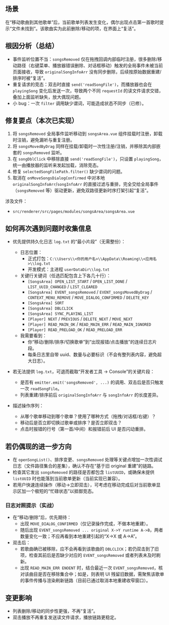 ## 场景

在“移动歌曲到其他歌单”后，当前歌单列表发生变化，偶尔出现点击第一首歌时提示“文件未找到”。该歌曲实为此前删除/移动的项，在界面上“复活”。

## 根因分析（总结）
- 事件监听位置不当：`songsRemoved` 仅在拖拽回调内部临时注册，很多删除/移动路径（右键菜单、播放器错误删除、对话框移动）触发的全局事件未被当前页面接收，导致 `originalSongInfoArr` 没有同步删除，后续按原始数据重建/排序时被“复活”。
- 重复请求的竞态：双击时直接 `send('readSongFile')`，而播放器也会在 `playingSong` 变化后发送一次，导致两个不同 `requestId` 的读文件请求交错，叠加上面监听缺失，放大偶现问题。
- 小 bug：一次 `filter` 调用缺少谓词，可能造成状态不同步（已修）。

## 修复要点（本次已实现）
1. 将 `songsRemoved` 全局事件监听移动到 `songsArea.vue` 组件挂载时注册，卸载时注销，避免漏听与重复注册。
2. 将 `songsMovedByDrag` 同样在挂载/卸载时一次性注册/注销，并移除其内部嵌套的 `songsRemoved` 监听。
3. 在 `songDblClick` 中移除直接 `send('readSongFile')`，只设置 `playingSong`，统一由播放器的监听来发起加载，消除竞态。
4. 修复 `selectedSongFilePath.filter()` 缺少谓词的问题。
5. 取消在 `onMoveSongsDialogConfirmed` 中对本地 `originalSongInfoArr`/`songInfoArr` 的直接过滤与重排，完全交给全局事件（`songsRemoved` 等）驱动更新，避免双路径更新时序打架引起“复活”。

涉及文件：
- `src/renderer/src/pages/modules/songsArea/songsArea.vue`

## 如何再次遇到问题时收集信息
- 优先提供持久化日志 `log.txt` 的“最小片段”（无需整份）：
  - 日志位置：
    - 正式打包：`C:\\Users\\<你的用户名>\\AppData\\Roaming\\<应用名>\\log.txt`
    - 开发模式：主进程 `userDataDir\\log.txt`
  - 关键行关键词（任选匹配包含上下各几十行）：
    - `[SongsArea] OPEN_LIST_START` / `OPEN_LIST_DONE` / `LIST_UUID_CHANGED` / `LIST_CLEARED`
    - `[SongsArea] EVENT_songsRemoved` / `EVENT_songsMovedByDrag` / `CONTEXT_MENU_REMOVE` / `MOVE_DIALOG_CONFIRMED` / `DELETE_KEY`
    - `[SongsArea] SORT`
    - `[SongsArea] DBLCLICK`
    - `[SongsArea] SYNC_PLAYING_LIST`
    - `[Player] NEXT` / `PREVIOUS` / `DELETE_NEXT` / `MOVE_NEXT`
    - `[Player] READ_MAIN_OK` / `READ_MAIN_ERR` / `READ_MAIN_IGNORED`
    - `[Player] READ_PRELOAD_OK` / `READ_PRELOAD_ERR`
  - 我需要看到：
    - 你“移动/删除/排序/切换歌单”到“出现报错/点击播放”的连续日志片段。
    - 每条日志里自带 uuid、数量与必要标识（不会有整列表内容，避免超大日志）。

- 若无法提供 `log.txt`，可退而截取“开发者工具 → Console”的关键片段：
  - 是否有 `emitter.emit('songsRemoved', ...)` 的调用、双击后是否只触发一次 `readSongFile`。
  - 列表重建/排序前后 `originalSongInfoArr` 与 `songInfoArr` 的长度差异。
- 描述操作序列：
  - 从哪个歌单移动到哪个歌单？使用了哪种方式（拖拽/对话框/右键）？
  - 移动后是否立即切换过歌单或排序？是否立即双击？
  - 点击时报错的行号（第一首/中间）和报错前后 UI 是否闪动重排。

## 若仍偶现的进一步方向
- 在 `openSongList()`、排序变更、`songsRemoved` 处理等关键点增加一次性调试日志（文件路径集合的差集），确认不存在“基于旧 original 重建”的链路。
- 检查其它发出 `songsRemoved` 的路径是否都包含 `listUUID`，或确保未提供 `listUUID` 时也能落到当前歌单更新（当前实现已兼容）。
- 若用户快速连续操作（移动→立即双击），可考虑在移动完成后对当前歌单显示区加一个极短的“忙碌状态”以抵御竞态。

### 日志对照提示（实战）
- 在“移动/删除”后，优先期待：
  - 出现 `MOVE_DIALOG_CONFIRMED`（仅记录操作完成，不做本地重建）。
  - 随后出现 `EVENT_songsRemoved ... original X->Y runtime A->B`，两者数量变化一致；不应再看到本地重建引起的“X->X 或 A->A”。
- 双击后：
  - 若歌曲确已被移除，应不会再看到该歌曲的 `DBLCLICK`；若仍双击到了旧项，检查其前后是否缺少对应的 `EVENT_songsRemoved` 或者列表未及时刷新。
  - 出现 `READ_MAIN_ERR ENOENT` 时，结合最近一次 `EVENT_songsRemoved`，核对该曲目是否在移除集合中；如是，则表明 UI 残留旧数据，需聚焦该歌单的事件传播与渲染刷新链路（目前已通过取消本地重建收窄窗口）。

## 变更影响
- 列表删除/移动的同步性更强，不再“复活”。
- 双击播放不再重复发送读文件请求，播放链路更稳定。


